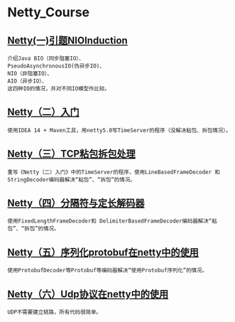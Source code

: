 # Netty_Course

## <a target=_blank href="http://www.cnblogs.com/orange1438/p/4994375.html">Netty(一)引题NIOInduction</a>
	介绍Java BIO（同步阻塞IO）、  
	PseudoAsynchronousIO(伪异步IO)、  
	NIO（非阻塞IO）、  
	AIO（异步IO）、
	这四种IO的情况，并对不同IO模型作比较。
	

## <a target=_blank href="http://www.cnblogs.com/orange1438/p/5003080.html">Netty（二）入门</a>
	使用IDEA 14 + Maven工具，用netty5.0写TimeServer的程序（没解决粘包、拆包情况）。
	

## <a target=_blank href="http://www.cnblogs.com/orange1438/p/5009769.html">Netty（三）TCP粘包拆包处理</a>
	重写《Netty（二）入门》中的TimeServer的程序，使用LineBasedFrameDecoder 和 StringDecoder编码器解决“粘包”、“拆包”的情况。

## <a target=_blank href="http://www.cnblogs.com/orange1438/p/5028697.html">Netty（四）分隔符与定长解码器</a>
	使用FixedLengthFrameDecoder和 DelimiterBasedFrameDecoder编码器解决“粘包”、“拆包”的情况。

## <a target=_blank href="http://www.cnblogs.com/orange1438/p/5075318.html">Netty（五）序列化protobuf在netty中的使用</a>
	使用ProtobufDecoder等Protobuf等编码器解决“使用Protobuf序列化”的情况。

## <a target=_blank href="#">Netty（六）Udp协议在netty中的使用</a>
    UDP不需要建立链路，所有代码很简单。